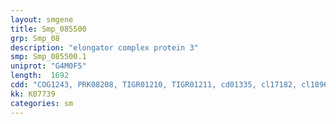 ```yaml
---
layout: smgene
title: Smp_085500
grp: Smp_08
description: "elongator complex protein 3"
smp: Smp_085500.1
uniprot: "G4M0F5"
length:  1692
cdd: "COG1243, PRK08208, TIGR01210, TIGR01211, cd01335, cl17182, cl18962, pfam00583, pfam04055, smart00729"
kk: K07739
categories: sm
---
```

